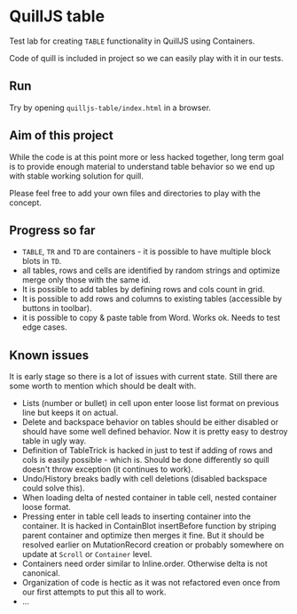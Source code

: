 # QuillJS table

Test lab for creating `TABLE` functionality in QuillJS using Containers.

Code of quill is included in project so we can easily play with it in our tests.

## Run

Try by opening `quilljs-table/index.html` in a browser.

## Aim of this project

While the code is at this point more or less hacked together,
long term goal is to provide enough material to understand table behavior
so we end up with stable working solution for quill.

Please feel free to add your own files and directories to play with the concept.

## Progress so far
* `TABLE`, `TR` and `TD` are containers - it is possible to have multiple block blots in `TD`.
* all tables, rows and cells are identified by random strings and optimize merge only those with the same id.
* It is possible to add tables by defining rows and cols count in grid.
* It is possible to add rows and columns to existing tables (accessible by buttons in toolbar).
* it is possible to copy & paste table from Word. Works ok. Needs to test edge cases.

## Known issues
It is early stage so there is a lot of issues with current state.
Still there are some worth to mention which should be dealt with.

* Lists (number or bullet) in cell upon enter loose list format on previous line but keeps it on actual.
* Delete and backspace behavior on tables should be either disabled or should have some well defined behavior. Now it is pretty easy to destroy table in ugly way.
* Definition of TableTrick is hacked in just to test if adding of rows and cols is easily possible - which is. Should be done differently so quill doesn't throw exception (it continues to work).
* Undo/History breaks badly with cell deletions (disabled backspace could solve this).
* When loading delta of nested container in table cell, nested container loose format.
* Pressing enter in table cell leads to inserting container into the container. It is hacked in ContainBlot insertBefore function by striping parent container and optimize then merges it fine. But it should be resolved earlier on MutationRecord creation or probably somewhere on update at `Scroll` or `Container` level.
* Containers need order similar to Inline.order. Otherwise delta is not canonical.
* Organization of code is hectic as it was not refactored even once from our first attempts to put this all to work.
* ...
